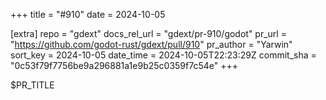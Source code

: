 +++
title = "#910"
date = 2024-10-05

[extra]
repo = "gdext"
docs_rel_url = "gdext/pr-910/godot"
pr_url = "https://github.com/godot-rust/gdext/pull/910"
pr_author = "Yarwin"
sort_key = 2024-10-05
date_time = 2024-10-05T22:23:29Z
commit_sha = "0c53f79f7756be9a296881a1e9b25c0359f7c54e"
+++

$PR_TITLE
